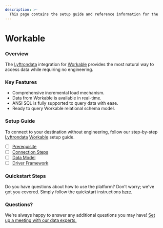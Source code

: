 ```yaml
---
description: >-
  This page contains the setup guide and reference information for the Workable source connector.
---
```


# Workable

### Overview

The [Lyftrondata](https://www.lyftrondata.com/) integration for [Workable](https://www.lyftrondata.com/integration/commerce-analytics/workable/) provides the most natural way to access data while requiring no engineering.

### Key Features

* Comprehensive incremental load mechanism.
* Data from Workable is available in real-time.&#x20;
* ANSI SQL is fully supported to query data with ease.
* Ready to query Workable relational schema model.

### Setup Guide

To connect to your destination without engineering, follow our step-by-step [Lyftrondata](https://www.lyftrondata.com/)  [Workable](https://www.lyftrondata.com/integration/commerce-analytics/workable/) setup guide.

* [ ] [Prerequisite](prerequisite.md)
* [ ] [Connection Steps](connection-steps.md)
* [ ] [Data Model](data-model/erd.md)
* [ ] [Driver Framework](driver-framework/)

### Quickstart Steps

Do you have questions about how to use the platform? Don't worry; we've got you covered. Simply follow the quickstart instructions [here](../README.md).

### Questions? <a href="#questions" id="questions"></a>

We're always happy to answer any additional questions you may have! [Set up a meeting with our data experts.](https://www.lyftrondata.com/book-a-meeting/)

